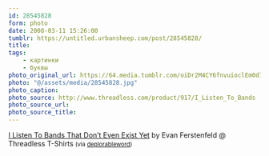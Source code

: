 ```yaml
---
id: 28545828
form: photo
date: 2008-03-11 15:26:00
tumblr: https://untitled.urbansheep.com/post/28545828/
title:
tags:
    - картинки
    - буквы
photo_original_url: https://64.media.tumblr.com/oiDr2M4CY6fnvuioclEm0d7w_250.jpg
photo: "@/assets/media/28545828.jpg"
photo_caption:
photo_source: http://www.threadless.com/product/917/I_Listen_To_Bands
photo_source_url:
photo_source_title:
---
```


<p><a href="http://www.threadless.com/product/917/I_Listen_To_Bands?streetteam=deplorableword">I Listen To Bands That Don’t Even Exist Yet</a> by Evan Ferstenfeld @ Threadless T-Shirts <small>(via <a href="http://thedeplorableword.net/post/28525617">deplorableword</a>)</small></p>
